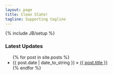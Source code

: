 ```yaml
---
layout: page
title: Clean Slate!
tagline: Supporting tagline
---
```

{% include JB/setup %}

<h3>Latest Updates</h3>

<ul class="posts">
  {% for post in site.posts %}
    <li><span>{{ post.date | date_to_string }}</span> &raquo; <a href="{{ BASE_PATH }}{{ post.url }}">{{ post.title }}</a></li>
  {% endfor %}
</ul>
